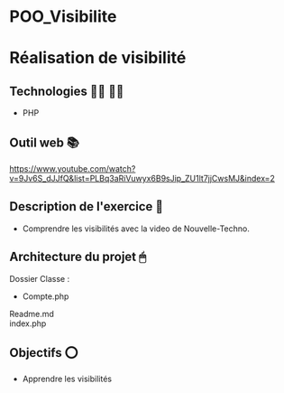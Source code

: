 # POO_Visibilite

# Réalisation de visibilité

## Technologies 👨‍💻 👩‍💻

- PHP

## Outil web 📚

https://www.youtube.com/watch?v=9Jv6S_dJJfQ&list=PLBq3aRiVuwyx6B9sJip_ZU1lt7jjCwsMJ&index=2

## Description de l'exercice 📄

- Comprendre les visibilités avec la video de Nouvelle-Techno.

## Architecture du projet 🖱

Dossier Classe :
- Compte.php

Readme.md <br>
index.php

## Objectifs ⭕️

- Apprendre les visibilités

